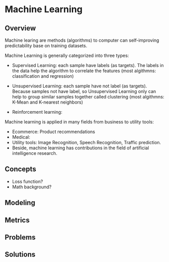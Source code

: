 # Machine Learning

## Overview
Machine learing are methods (algorithms) to computer can self-improving predictability base on training datasets.

Machine Learning is generally categorized into three types: 
- Supervised Learning: each sample have labels (as targets). The labels in the data help the algorithm to correlate the features (most algithmns:  classification and regression)
- Unsupervised Learning: each sample have not label (as targets). Because samples not have label, so Unsupervised Learning only can help to group similar samples together called clustering  (most algithmns:  K-Mean and K-nearest neighbors)

- Reinforcement learning:

Machine learning is  applied in many fields from business to utility tools:
- Ecommerce: Product recommendations
- Medical: 
- Utility tools: Image Recognition, Speech Recognition, Traffic prediction.
- Beside, machine learning has contributions in the field of artificial intelligence research.
## Concepts
- Loss function?
- Math background?

## Modeling
## Metrics
## Problems
## Solutions

<!-- https://docs.github.com/en/get-started/writing-on-github/getting-started-with-writing-and-formatting-on-github/basic-writing-and-formatting-syntax#headings -->
